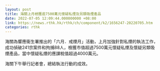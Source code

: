 ```yaml
---
layout: post
title: 海關上月檢獲逾7500萬元懷疑私煙及另類吸煙產品
date: 2022-07-05 12:09:44.000000000 +08:00
link: https://news.rthk.hk/rthk/ch/component/k2/1656247-20220705.htm
categories: rthk
---
```


海關為響應衞生署推出的「六月．戒煙月」活動，上月加強針對私煙的執法工作，成功偵破241宗案件和拘捕88人，檢獲市值超過7500萬元懷疑私煙及懷疑另類吸煙產品，當中懷疑私煙的應課稅值超過4000萬元。

海關下午舉行記者會，總結執法行動的成效。
